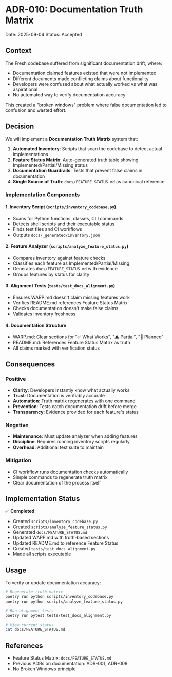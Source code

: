# ADR-010: Documentation Truth Matrix

Date: 2025-09-04
Status: Accepted

## Context

The Fresh codebase suffered from significant documentation drift, where:
- Documentation claimed features existed that were not implemented
- Different documents made conflicting claims about functionality
- Developers were confused about what actually worked vs what was aspirational
- No automated way to verify documentation accuracy

This created a "broken windows" problem where false documentation led to confusion and wasted effort.

## Decision

We will implement a **Documentation Truth Matrix** system that:

1. **Automated Inventory**: Scripts that scan the codebase to detect actual implementations
2. **Feature Status Matrix**: Auto-generated truth table showing Implemented/Partial/Missing status
3. **Documentation Guardrails**: Tests that prevent false claims in documentation
4. **Single Source of Truth**: `docs/FEATURE_STATUS.md` as canonical reference

### Implementation Components

#### 1. Inventory Script (`scripts/inventory_codebase.py`)
- Scans for Python functions, classes, CLI commands
- Detects shell scripts and their executable status
- Finds test files and CI workflows
- Outputs `docs/_generated/inventory.json`

#### 2. Feature Analyzer (`scripts/analyze_feature_status.py`)
- Compares inventory against feature checks
- Classifies each feature as Implemented/Partial/Missing
- Generates `docs/FEATURE_STATUS.md` with evidence
- Groups features by status for clarity

#### 3. Alignment Tests (`tests/test_docs_alignment.py`)
- Ensures WARP.md doesn't claim missing features work
- Verifies README.md references Feature Status Matrix
- Checks documentation doesn't make false claims
- Validates inventory freshness

#### 4. Documentation Structure
- WARP.md: Clear sections for "✅ What Works", "⚠️ Partial", "🚧 Planned"
- README.md: References Feature Status Matrix as truth
- All claims marked with verification status

## Consequences

### Positive
- **Clarity**: Developers instantly know what actually works
- **Trust**: Documentation is verifiably accurate
- **Automation**: Truth matrix regenerates with one command
- **Prevention**: Tests catch documentation drift before merge
- **Transparency**: Evidence provided for each feature's status

### Negative
- **Maintenance**: Must update analyzer when adding features
- **Discipline**: Requires running inventory scripts regularly
- **Overhead**: Additional test suite to maintain

### Mitigation
- CI workflow runs documentation checks automatically
- Simple commands to regenerate truth matrix
- Clear documentation of the process itself

## Implementation Status

✅ **Completed**:
- Created `scripts/inventory_codebase.py` 
- Created `scripts/analyze_feature_status.py`
- Generated `docs/FEATURE_STATUS.md`
- Updated WARP.md with truth-based sections
- Updated README.md to reference Feature Status
- Created `tests/test_docs_alignment.py`
- Made all scripts executable

## Usage

To verify or update documentation accuracy:

```bash
# Regenerate truth matrix
poetry run python scripts/inventory_codebase.py
poetry run python scripts/analyze_feature_status.py

# Run alignment tests
poetry run pytest tests/test_docs_alignment.py

# View current status
cat docs/FEATURE_STATUS.md
```

## References

- Feature Status Matrix: `docs/FEATURE_STATUS.md`
- Previous ADRs on documentation: ADR-001, ADR-008
- No Broken Windows principle
